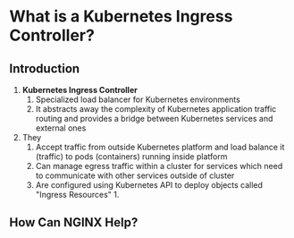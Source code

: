 # What is a Kubernetes Ingress Controller? #
## Introduction ##
1. **Kubernetes Ingress Controller**
	1. Specialized load balancer for Kubernetes environments
	2. It abstracts away the complexity of Kubernetes application traffic routing and provides a bridge between Kubernetes services and external ones
2. They
	1. Accept traffic from outside Kubernetes platform and load balance it (traffic) to pods (containers) running inside platform
	2. Can manage egress traffic within a cluster for services which need to communicate with other services outside of cluster
	3. Are configured using Kubernetes API to deploy objects called "Ingress Resources"
		1. 

## How Can NGINX Help? ##